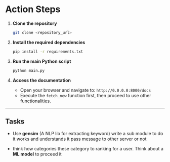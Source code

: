 # Action Steps

1. **Clone the repository**
   ```bash
   git clone <repository_url>
   ```

2. **Install the required dependencies**
   ```bash
   pip install -r requirements.txt
   ```

3. **Run the main Python script**
   ```bash
   python main.py
   ```

4. **Access the documentation**
   - Open your browser and navigate to: `http://0.0.0.0:8000/docs`
   - Execute the `fetch_new` function first, then proceed to use other functionalities.

---

## Tasks
- Use **gensim** (A NLP lib for extracting keyword) write a sub module to do it works and understands it pass message to other server or not

- think how categories these category to ranking for a user. Think about a **ML model** to proceed it 

